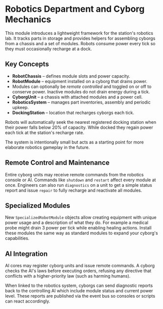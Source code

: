 # Robotics Department and Cyborg Mechanics

This module introduces a lightweight framework for the station's robotics lab. It tracks parts in storage and provides helpers for assembling cyborgs from a chassis and a set of modules. Robots consume power every tick so they must occasionally recharge at a dock.

## Key Concepts

- **RobotChassis** – defines module slots and power capacity.
- **RobotModule** – equipment installed on a cyborg that drains power.
- Modules can optionally be *remote controlled* and toggled on or off to
  conserve power. Inactive modules do not drain energy during a tick.
- **CyborgUnit** – a chassis with attached modules and a power cell.
- **RoboticsSystem** – manages part inventories, assembly and periodic upkeep.
- **DockingStation** – location that recharges cyborgs each tick.

Robots will automatically seek the nearest registered docking station when their
power falls below 20% of capacity. While docked they regain power each tick at
the station's recharge rate.

The system is intentionally small but acts as a starting point for more elaborate robotics gameplay in the future.

## Remote Control and Maintenance

Entire cyborg units may receive remote commands from the robotics console or AI. Commands like `shutdown` and `restart` affect every module at once. Engineers can also run `diagnostics` on a unit to get a simple status report and issue `repair` to fully recharge and reactivate all modules.

## Specialized Modules

New `SpecializedRobotModule` objects allow creating equipment with unique power usage and a description of what they do. For example a medical probe might drain 3 power per tick while enabling healing actions. Install these modules the same way as standard modules to expand your cyborg's capabilities.

## AI Integration

AI cores may register cyborg units and issue remote commands. A cyborg
checks the AI's laws before executing orders, refusing any directive
that conflicts with a higher-priority law (such as harming humans).

When linked to the robotics system, cyborgs can send diagnostic reports
back to the controlling AI which include module status and current
power level. These reports are published via the event bus so consoles
or scripts can react accordingly.
